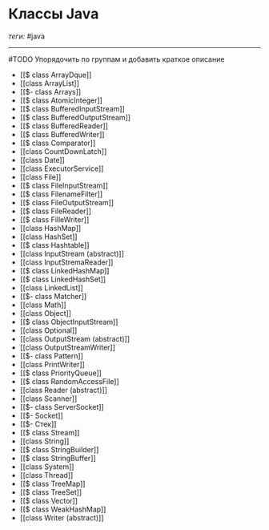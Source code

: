 # Классы Java
*теги:* #java

---

#TODO Упорядочить по группам и добавить краткое описание

- [[$ class ArrayDque]]
- [[class ArrayList]]
- [[$- class Arrays]]
- [[$ class AtomicInteger]]
- [[$ class BufferedInputStream]]
- [[$ class BufferedOutputStream]]
- [[$ class BufferedReader]]
- [[$ class BufferedWriter]]
- [[$ class Comparator]]
- [[class CountDownLatch]]
- [[class Date]]
- [[class ExecutorService]]
- [[class File]]
- [[$ class FileInputStream]]
- [[$ class FilenameFilter]]
- [[$ class FileOutputStream]]
- [[$ class FileReader]]
- [[$ class FilleWriter]]
- [[class HashMap]]
- [[class HashSet]]
- [[$ class Hashtable]]
- [[class InputStream (abstract)]]
- [[class InputStremaReader]]
- [[$ class LinkedHashMap]]
- [[$ class LinkedHashSet]]
- [[class LinkedList]]
- [[$- class Matcher]]
- [[class Math]]
- [[class Object]]
- [[$ class ObjectInputStream]]
- [[class Optional]]
- [[class OutputStream (abstract)]]
- [[class OutputStreamWriter]]
- [[$- class Pattern]]
- [[class PrintWriter]]
- [[$ class PriorityQueue]]
- [[$ class RandomAccessFile]]
- [[class Reader (abstract)]]
- [[class Scanner]]
- [[$- class ServerSocket]]
- [[$- Socket]]
- [[$- Стек]]
- [[$ class Stream]]
- [[class String]]
- [[$ class StringBuilder]]
- [[$ class StringBuffer]]
- [[class System]]
- [[class Thread]]
- [[$ class TreeMap]]
- [[$ class TreeSet]]
- [[$ class Vector]]
- [[$ class WeakHashMap]]
- [[class Writer (abstract)]]